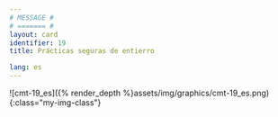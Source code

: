 ```yaml
---
# MESSAGE #
# ======= #
layout: card
identifier: 19
title: Prácticas seguras de entierro

lang: es
---
```


![cmt-19_es]({% render_depth %}assets/img/graphics/cmt-19_es.png){:class="my-img-class"}
